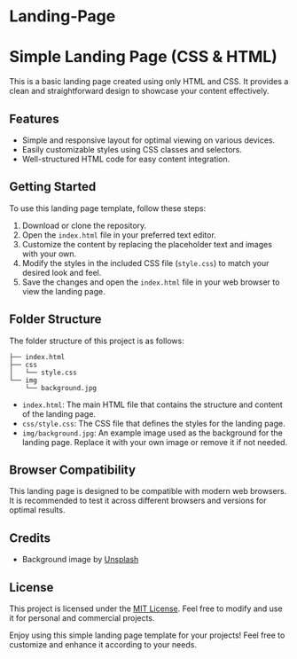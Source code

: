 # Landing-Page

# Simple Landing Page (CSS & HTML)

This is a basic landing page created using only HTML and CSS. It provides a clean and straightforward design to showcase your content effectively.

## Features

- Simple and responsive layout for optimal viewing on various devices.
- Easily customizable styles using CSS classes and selectors.
- Well-structured HTML code for easy content integration.

## Getting Started

To use this landing page template, follow these steps:

1. Download or clone the repository.
2. Open the `index.html` file in your preferred text editor.
3. Customize the content by replacing the placeholder text and images with your own.
4. Modify the styles in the included CSS file (`style.css`) to match your desired look and feel.
5. Save the changes and open the `index.html` file in your web browser to view the landing page.

## Folder Structure

The folder structure of this project is as follows:

```
├── index.html
├── css
│   └── style.css
└── img
    └── background.jpg
```

- `index.html`: The main HTML file that contains the structure and content of the landing page.
- `css/style.css`: The CSS file that defines the styles for the landing page.
- `img/background.jpg`: An example image used as the background for the landing page. Replace it with your own image or remove it if not needed.

## Browser Compatibility

This landing page is designed to be compatible with modern web browsers. It is recommended to test it across different browsers and versions for optimal results.

## Credits

- Background image by [Unsplash](https://unsplash.com/)

## License

This project is licensed under the [MIT License](LICENSE). Feel free to modify and use it for personal and commercial projects.

Enjoy using this simple landing page template for your projects! Feel free to customize and enhance it according to your needs.